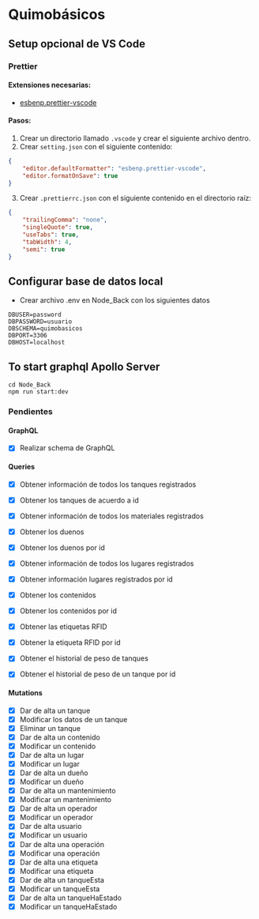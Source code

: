 # Quimobásicos

## Setup opcional de VS Code

### Prettier

#### Extensiones necesarias:

-   [esbenp.prettier-vscode](https://marketplace.visualstudio.com/items?itemName=esbenp.prettier-vscode)

#### Pasos:

1. Crear un directorio llamado `.vscode` y crear el siguiente archivo dentro.
2. Crear `setting.json` con el siguiente contenido:

```json
{
	"editor.defaultFormatter": "esbenp.prettier-vscode",
	"editor.formatOnSave": true
}
```

3. Crear `.prettierrc.json` con el siguiente contenido en el directorio raíz:

```json
{
	"trailingComma": "none",
	"singleQuote": true,
	"useTabs": true,
	"tabWidth": 4,
	"semi": true
}
```

## Configurar base de datos local

* Crear archivo .env en Node_Back con los siguientes datos
```
DBUSER=password
DBPASSWORD=usuario
DBSCHEMA=quimobasicos
DBPORT=3306
DBHOST=localhost
```

## To start graphql Apollo Server

```
cd Node_Back
npm run start:dev
```

### Pendientes

#### GraphQL

-   [x] Realizar schema de GraphQL

#### Queries

-   [x] Obtener información de todos los tanques registrados
-   [x] Obtener los tanques de acuerdo a id
-   [x] Obtener información de todos los materiales registrados
-   [x] Obtener los duenos
-   [x] Obtener los duenos por id
-   [x] Obtener información de todos los lugares registrados
-   [x] Obtener información lugares registrados por id
-   [x] Obtener los contenidos
-   [x] Obtener los contenidos por id
-   [x] Obtener las etiquetas RFID
-   [x] Obtener la etiqueta RFID por id
-   [x] Obtener el historial de peso de tanques
-   [x] Obtener el historial de peso de un tanque por id


#### Mutations

-   [x] Dar de alta un tanque
-   [x] Modificar los datos de un tanque
-   [x] Eliminar un tanque
-   [x] Dar de alta un contenido
-   [x] Modificar un contenido
-   [x] Dar de alta un lugar
-   [x] Modificar un lugar
-   [x] Dar de alta un dueño
-   [x] Modificar un dueño
-   [x] Dar de alta un mantenimiento
-   [x] Modificar un mantenimiento
-   [x] Dar de alta un operador
-   [x] Modificar un operador
-   [x] Dar de alta usuario
-   [x] Modificar un usuario
-   [x] Dar de alta una operación
-   [x] Modificar una operación
-   [x] Dar de alta una etiqueta
-   [x] Modificar una etiqueta
-   [x] Dar de alta un tanqueEsta
-   [x] Modificar un tanqueEsta
-   [x] Dar de alta un tanqueHaEstado
-   [x] Modificar un tanqueHaEstado
